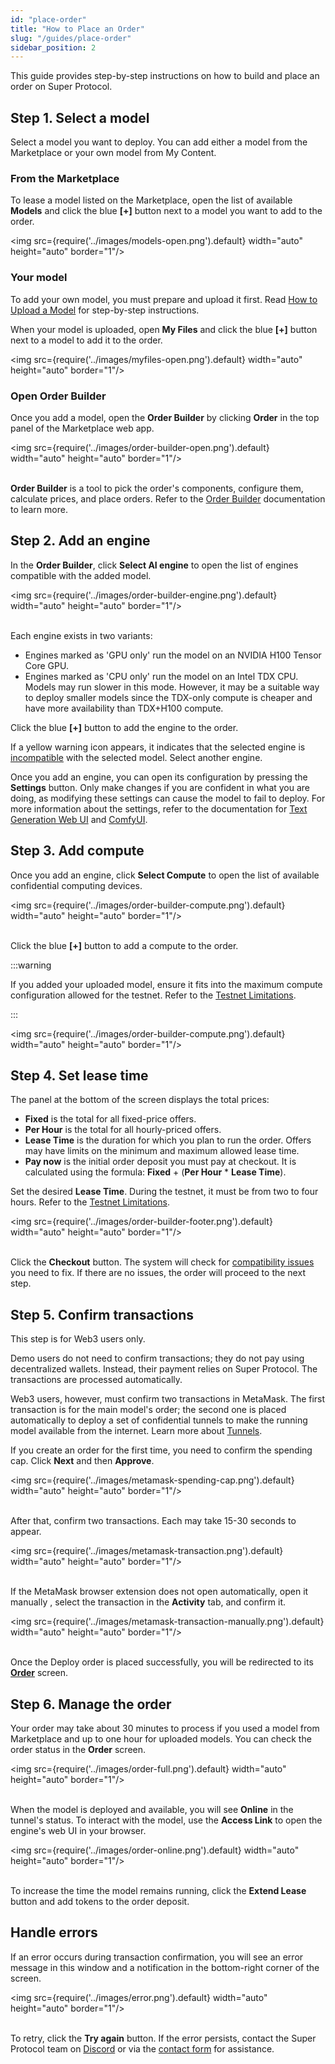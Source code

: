 ```yaml
---
id: "place-order"
title: "How to Place an Order"
slug: "/guides/place-order"
sidebar_position: 2
---
```


This guide provides step-by-step instructions on how to build and place an order on Super Protocol.

## Step 1. Select a model

Select a model you want to deploy. You can add either a model from the Marketplace or your own model from My Content.

### From the Marketplace

To lease a model listed on the Marketplace, open the list of available **Models** and click the blue **[+]** button next to a model you want to add to the order.

<img src={require('../images/models-open.png').default} width="auto" height="auto" border="1"/>
<br/>

### Your model

To add your own model, you must prepare and upload it first. Read [How to Upload a Model](/marketplace/guides/upload) for step-by-step instructions.

When your model is uploaded, open **My Files** and click the blue **[+]** button next to a model to add it to the order.

<img src={require('../images/myfiles-open.png').default} width="auto" height="auto" border="1"/>
<br/>

### Open Order Builder

Once you add a model, open the **Order Builder** by clicking **Order** in the top panel of the Marketplace web app.

<img src={require('../images/order-builder-open.png').default} width="auto" height="auto" border="1"/>
<br/>
<br/>

**Order Builder** is a tool to pick the order's components, configure them, calculate prices, and place orders. Refer to the [Order Builder](/marketplace/orders/order-builder) documentation to learn more.

## Step 2. Add an engine

In the **Order Builder**, click **Select AI engine** to open the list of engines compatible with the added model.

<img src={require('../images/order-builder-engine.png').default} width="auto" height="auto" border="1"/> 
<br/>
<br/>

Each engine exists in two variants:

- Engines marked as 'GPU only' run the model on an NVIDIA H100 Tensor Core GPU.
- Engines marked as 'CPU only' run the model on an Intel TDX CPU. Models may run slower in this mode. However, it may be a suitable way to deploy smaller models since the TDX-only compute is cheaper and have more availability than TDX+H100 compute.

Click the blue **[+]** button to add the engine to the order.

If a yellow warning icon appears, it indicates that the selected engine is [incompatible](/marketplace/orders/order-builder/compatibility) with the selected model. Select another engine.

Once you add an engine, you can open its configuration by pressing the **Settings** button. Only make changes if you are confident in what you are doing, as modifying these settings can cause the model to fail to deploy. For more information about the settings, refer to the documentation for [Text Generation Web UI](https://github.com/oobabooga/text-generation-webui/wiki) and [ComfyUI](https://docs.comfy.org/).

## Step 3. Add compute

Once you add an engine, click **Select Compute** to open the list of available confidential computing devices.

<img src={require('../images/order-builder-compute.png').default} width="auto" height="auto" border="1"/>
<br/>
<br/>

Click the blue **[+]** button to add a compute to the order.

:::warning

If you added your uploaded model, ensure it fits into the maximum compute configuration allowed for the testnet. Refer to the [Testnet Limitations](/marketplace/limitations).

:::

<img src={require('../images/order-builder-compute.png').default} width="auto" height="auto" border="1"/>
<br/>

## Step 4. Set lease time

The panel at the bottom of the screen displays the total prices:

- **Fixed** is the total for all fixed-price offers.
- **Per Hour** is the total for all hourly-priced offers.
- **Lease Time** is the duration for which you plan to run the order. Offers may have limits on the minimum and maximum allowed lease time.
- **Pay now** is the initial order deposit you must pay at checkout. It is calculated using the formula: **Fixed** + (**Per Hour** * **Lease Time**).

Set the desired **Lease Time**. During the testnet, it must be from two to four hours. Refer to the [Testnet Limitations](/marketplace/limitations).

<img src={require('../images/order-builder-footer.png').default} width="auto" height="auto" border="1"/>
<br/>
<br/>

Click the **Checkout** button. The system will check for [compatibility issues](/marketplace/orders/order-builder/compatibility) you need to fix. If there are no issues, the order will proceed to the next step.

## Step 5. Confirm transactions

This step is for Web3 users only.

Demo users do not need to confirm transactions; they do not pay using decentralized wallets. Instead, their payment relies on Super Protocol. The transactions are processed automatically.

Web3 users, however, must confirm two transactions in MetaMask. The first transaction is for the main model's order; the second one is placed automatically to deploy a set of confidential tunnels to make the running model available from the internet. Learn more about [Tunnels](/fundamentals/tunnels).

If you create an order for the first time, you need to confirm the spending cap. Click **Next** and then **Approve**.

<img src={require('../images/metamask-spending-cap.png').default} width="auto" height="auto" border="1"/>
<br/>
<br/>

After that, confirm two transactions. Each may take 15-30 seconds to appear.

<img src={require('../images/metamask-transaction.png').default} width="auto" height="auto" border="1"/>
<br/>
<br/>

If the MetaMask browser extension does not open automatically, open it manually , select the transaction in the **Activity** tab, and confirm it.

<img src={require('../images/metamask-transaction-manually.png').default} width="auto" height="auto" border="1"/>
<br/>
<br/>

Once the Deploy order is placed successfully, you will be redirected to its [**Order**](/marketplace/orders/order) screen.

## Step 6. Manage the order

Your order may take about 30 minutes to process if you used a model from Marketplace and up to one hour for uploaded models. You can check the order status in the **Order** screen.

<img src={require('../images/order-full.png').default} width="auto" height="auto" border="1"/>
<br/>
<br/>

When the model is deployed and available, you will see **Online** in the tunnel's status. To interact with the model, use the **Access Link** to open the engine's web UI in your browser.

<img src={require('../images/order-online.png').default} width="auto" height="auto" border="1"/>
<br/>
<br/>

To increase the time the model remains running, click the **Extend Lease** button and add tokens to the order deposit.

## Handle errors

If an error occurs during transaction confirmation, you will see an error message in this window and a notification in the bottom-right corner of the screen.

<img src={require('../images/error.png').default} width="auto" height="auto" border="1"/>
<br/>
<br/>

To retry, click the **Try again** button. If the error persists, contact the Super Protocol team on [Discord](https://discord.gg/superprotocol) or via the [contact form](https://superprotocol.zendesk.com/hc/en-us/requests/new) for assistance.